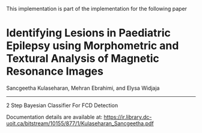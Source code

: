 
This implementation is part of the implementation for the following paper
# Identifying Lesions in Paediatric Epilepsy using Morphometric and Textural Analysis of Magnetic Resonance Images
Sancgeetha Kulaseharan, Mehran Ebrahimi, and Elysa Widjaja
__________________________________________________________________________________________________________________

2 Step Bayesian Classifier For FCD Detection


Documentation details are available at:
https://ir.library.dc-uoit.ca/bitstream/10155/877/1/Kulaseharan_Sancgeetha.pdf

